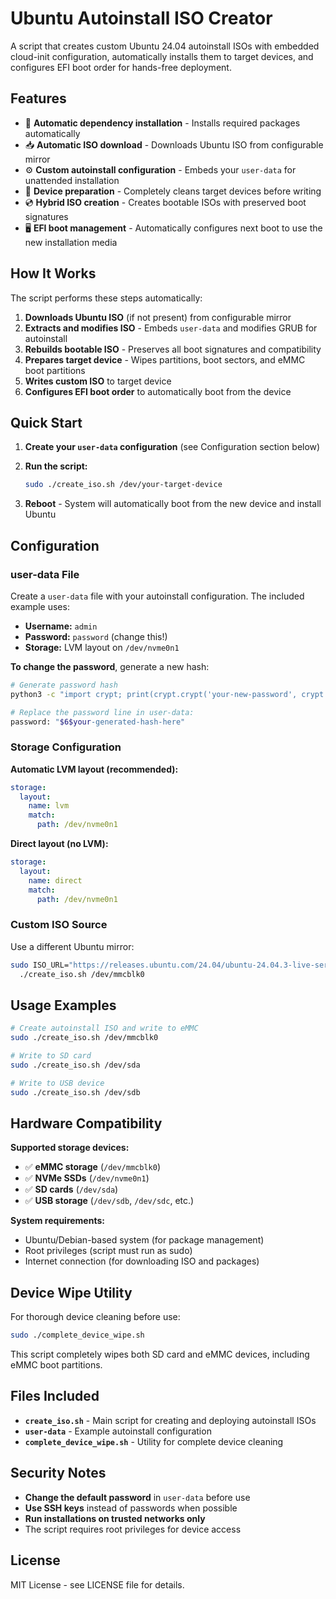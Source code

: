 # Ubuntu Autoinstall ISO Creator

A script that creates custom Ubuntu 24.04 autoinstall ISOs with embedded cloud-init configuration, automatically installs them to target devices, and configures EFI boot order for hands-free deployment.

## Features

- 🔄 **Automatic dependency installation** - Installs required packages automatically
- 📥 **Automatic ISO download** - Downloads Ubuntu ISO from configurable mirror
- ⚙️ **Custom autoinstall configuration** - Embeds your `user-data` for unattended installation
- 🔧 **Device preparation** - Completely cleans target devices before writing
- 💿 **Hybrid ISO creation** - Creates bootable ISOs with preserved boot signatures
- 🖥️ **EFI boot management** - Automatically configures next boot to use the new installation media

## How It Works

The script performs these steps automatically:

1. **Downloads Ubuntu ISO** (if not present) from configurable mirror
2. **Extracts and modifies ISO** - Embeds `user-data` and modifies GRUB for autoinstall
3. **Rebuilds bootable ISO** - Preserves all boot signatures and compatibility
4. **Prepares target device** - Wipes partitions, boot sectors, and eMMC boot partitions
5. **Writes custom ISO** to target device
6. **Configures EFI boot order** to automatically boot from the device

## Quick Start

1. **Create your `user-data` configuration** (see Configuration section below)

2. **Run the script:**
   ```bash
   sudo ./create_iso.sh /dev/your-target-device
   ```

3. **Reboot** - System will automatically boot from the new device and install Ubuntu

## Configuration

### user-data File

Create a `user-data` file with your autoinstall configuration. The included example uses:
- **Username:** `admin` 
- **Password:** `password` (change this!)
- **Storage:** LVM layout on `/dev/nvme0n1`

**To change the password**, generate a new hash:
```bash
# Generate password hash
python3 -c "import crypt; print(crypt.crypt('your-new-password', crypt.mksalt(crypt.METHOD_SHA512)))"

# Replace the password line in user-data:
password: "$6$your-generated-hash-here"
```

### Storage Configuration

**Automatic LVM layout (recommended):**
```yaml
storage:
  layout:
    name: lvm
    match:
      path: /dev/nvme0n1
```

**Direct layout (no LVM):**
```yaml
storage:
  layout:
    name: direct
    match:
      path: /dev/nvme0n1
```

### Custom ISO Source

Use a different Ubuntu mirror:
```bash
sudo ISO_URL="https://releases.ubuntu.com/24.04/ubuntu-24.04.3-live-server-amd64.iso" \
  ./create_iso.sh /dev/mmcblk0
```

## Usage Examples

```bash
# Create autoinstall ISO and write to eMMC
sudo ./create_iso.sh /dev/mmcblk0

# Write to SD card
sudo ./create_iso.sh /dev/sda

# Write to USB device  
sudo ./create_iso.sh /dev/sdb
```

## Hardware Compatibility

**Supported storage devices:**
- ✅ **eMMC storage** (`/dev/mmcblk0`)
- ✅ **NVMe SSDs** (`/dev/nvme0n1`) 
- ✅ **SD cards** (`/dev/sda`)
- ✅ **USB storage** (`/dev/sdb`, `/dev/sdc`, etc.)

**System requirements:**
- Ubuntu/Debian-based system (for package management)
- Root privileges (script must run as sudo)
- Internet connection (for downloading ISO and packages)

## Device Wipe Utility

For thorough device cleaning before use:
```bash
sudo ./complete_device_wipe.sh
```

This script completely wipes both SD card and eMMC devices, including eMMC boot partitions.

## Files Included

- **`create_iso.sh`** - Main script for creating and deploying autoinstall ISOs
- **`user-data`** - Example autoinstall configuration 
- **`complete_device_wipe.sh`** - Utility for complete device cleaning

## Security Notes

- **Change the default password** in `user-data` before use
- **Use SSH keys** instead of passwords when possible
- **Run installations on trusted networks only**
- The script requires root privileges for device access

## License

MIT License - see LICENSE file for details.
